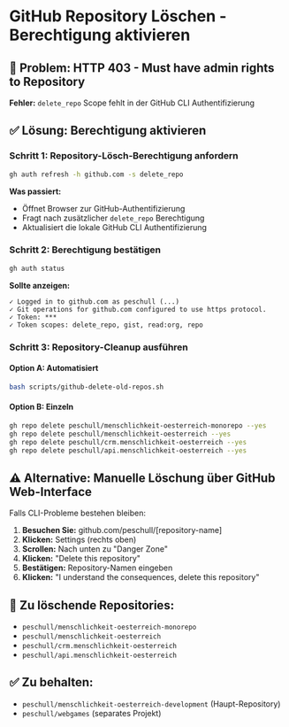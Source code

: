 # GitHub Repository Löschen - Berechtigung aktivieren

## 🔐 Problem: HTTP 403 - Must have admin rights to Repository

**Fehler:** `delete_repo` Scope fehlt in der GitHub CLI Authentifizierung

## ✅ Lösung: Berechtigung aktivieren

### Schritt 1: Repository-Lösch-Berechtigung anfordern
```bash
gh auth refresh -h github.com -s delete_repo
```

**Was passiert:**
- Öffnet Browser zur GitHub-Authentifizierung
- Fragt nach zusätzlicher `delete_repo` Berechtigung
- Aktualisiert die lokale GitHub CLI Authentifizierung

### Schritt 2: Berechtigung bestätigen
```bash
gh auth status
```

**Sollte anzeigen:**
```
✓ Logged in to github.com as peschull (...)
✓ Git operations for github.com configured to use https protocol.
✓ Token: ***
✓ Token scopes: delete_repo, gist, read:org, repo
```

### Schritt 3: Repository-Cleanup ausführen

#### **Option A: Automatisiert**
```bash
bash scripts/github-delete-old-repos.sh
```

#### **Option B: Einzeln**  
```bash
gh repo delete peschull/menschlichkeit-oesterreich-monorepo --yes
gh repo delete peschull/menschlichkeit-oesterreich --yes
gh repo delete peschull/crm.menschlichkeit-oesterreich --yes
gh repo delete peschull/api.menschlichkeit-oesterreich --yes
```

## ⚠️ Alternative: Manuelle Löschung über GitHub Web-Interface

Falls CLI-Probleme bestehen bleiben:

1. **Besuchen Sie:** github.com/peschull/[repository-name]
2. **Klicken:** Settings (rechts oben)
3. **Scrollen:** Nach unten zu "Danger Zone"
4. **Klicken:** "Delete this repository" 
5. **Bestätigen:** Repository-Namen eingeben
6. **Klicken:** "I understand the consequences, delete this repository"

## 🎯 Zu löschende Repositories:
- `peschull/menschlichkeit-oesterreich-monorepo`
- `peschull/menschlichkeit-oesterreich` 
- `peschull/crm.menschlichkeit-oesterreich`
- `peschull/api.menschlichkeit-oesterreich`

## ✅ Zu behalten:
- `peschull/menschlichkeit-oesterreich-development` (Haupt-Repository)
- `peschull/webgames` (separates Projekt)